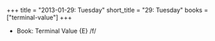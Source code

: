 +++
title = "2013-01-29: Tuesday"
short_title = "29: Tuesday"
books = ["terminal-value"]
+++


* Book: Terminal Value {E} /f/
